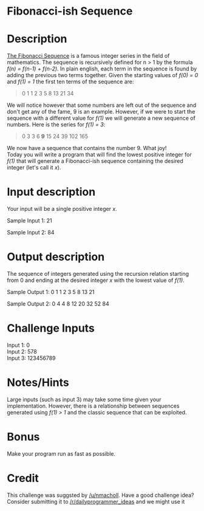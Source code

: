 # Fibonacci-ish Sequence
<div class="md"><h1>Description</h1>
<p><a href="https://en.wikipedia.org/wiki/Fibonacci_number">The Fibonacci Sequence</a> is a famous integer series in the field of mathematics. The sequence is recursively defined for n &gt; 1 by the formula <em>f(n) = f(n-1) + f(n-2)</em>. In plain english, each term in the sequence is found by adding the previous two terms together.  Given the starting values of <em>f(0) = 0</em> and <em>f(1) = 1</em> the first ten terms of the sequence are:</p>
<blockquote>
<p>0 1 1 2 3 5 8 13 21 34</p>
</blockquote>
<p>We will notice however that some numbers are left out of the sequence and don't get any of the fame, 9 is an example. However, if we were to start the sequence with a different value for <em>f(1)</em> we will generate a new sequence of numbers. Here is the series for <em>f(1) = 3</em>:</p>
<blockquote>
<p>0 3 3 6 <strong>9</strong> 15 24 39 102 165</p>
</blockquote>
<p>We now have a sequence that contains the number 9. What joy!<br/>
Today you will write a program that will find the lowest positive integer for <em>f(1)</em> that will generate a Fibonacci-ish sequence containing the desired integer (let's call it <em>x</em>).</p>
<h1>Input description</h1>
<p>Your input will be a single positive integer <em>x</em>.</p>
<p>Sample Input 1: 21  </p>
<p>Sample Input 2: 84  </p>
<h1>Output description</h1>
<p>The sequence of integers generated using the recursion relation starting from 0 and ending at the desired integer <em>x</em> with the lowest value of <em>f(1)</em>.</p>
<p>Sample Output 1: 0 1 1 2 3 5 8 13 21</p>
<p>Sample Output 2: 0 4 4 8 12 20 32 52 84</p>
<h1>Challenge Inputs</h1>
<p>Input 1: 0<br/>
Input 2: 578<br/>
Input 3: 123456789  </p>
<h1>Notes/Hints</h1>
<p>Large inputs (such as input 3) may take some time given your implementation. However, there is a relationship between sequences generated using <em>f(1) &gt; 1</em> and the classic sequence that can be exploited.</p>
<h1>Bonus</h1>
<p>Make your program run as fast as possible.</p>
<h1>Credit</h1>
<p>This challenge was suggsted by <a href="/u/nmacholl">/u/nmacholl</a>. Have a good challenge idea?  Consider submitting it to <a href="/r/dailyprogrammer_ideas">/r/dailyprogrammer_ideas</a> and we might use it</p>
</div>
